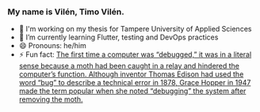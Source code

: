 ### My name is Vilén, Timo Vilén.


- 🔭 I'm working on my thesis for Tampere University of Applied Sciences
- 🌱 I’m currently learning Flutter, testing and DevOps practices
- 😄 Pronouns: he/him
- ⚡ Fun fact: [The first time a computer was “debugged,” it was in a literal sense because a moth had been caught in a relay and hindered the computer’s function. Although inventor Thomas Edison had used the word “bug” to describe a technical error in 1878, Grace Hopper in 1947 made the term popular when she noted “debugging” the system after removing the moth. ](https://www.ucode.com/python-coding-classes-for-kids-free-class/fun-facts-about-computer-programming)
